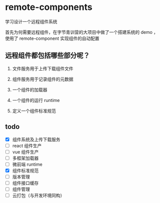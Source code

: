 # remote-components
学习设计一个远程组件系统

首先为何需要远程组件，在字节青训营的大项目中做了一个搭建系统的 demo ，使用了 remote-component 实现组件的自动配置

## 远程组件都包括哪些部分呢？

1. 文件服务用于上传下载组件文件

2. 组件服务用于记录组件的元数据

3. 一个组件的加载器

4. 一个组件的运行 runtime

5. 定义一个组件标准规范

## todo 

- [x] 组件系统及上传下载服务
- [ ] react 组件生产
- [ ] vue 组件生产
- [ ] 多框架加载器
- [ ] 微前端 runtime
- [x] 组件标准规范
- [ ] 版本管理
- [ ] 组件接口缓存
- [ ] 组件管理
- [ ] 云打包（与开发环境同构）
